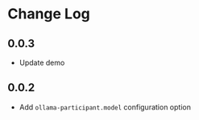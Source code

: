 # Change Log

## 0.0.3

- Update demo

## 0.0.2

- Add `ollama-participant.model` configuration option
